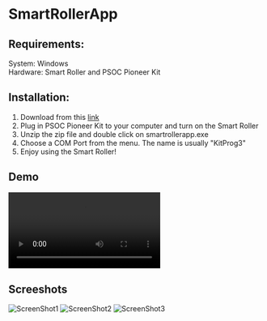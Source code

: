 # SmartRollerApp
## Requirements:
System: Windows\
Hardware: Smart Roller and PSOC Pioneer Kit
## Installation:
1. Download from this [link](https://github.com/qrx10/SmartRollerApp/releases/tag/v1.0)
2. Plug in PSOC Pioneer Kit to your computer and turn on the Smart Roller
3. Unzip the zip file and double click on smartrollerapp.exe
4. Choose a COM Port from the menu. The name is usually "KitProg3"
5. Enjoy using the Smart Roller!

## Demo
![Demo Video Link](/Demo/Demo_Video.mp4)

## Screeshots
![ScreenShot1](https://github.com/qrx10/SmartRollerApp/assets/31019794/5e36f079-9f43-4b75-a777-b19f011ca244)
![ScreenShot2](https://github.com/qrx10/SmartRollerApp/assets/31019794/ba47bebc-b02f-4d99-8c9b-43d49a6de33c)
![ScreenShot3](https://github.com/qrx10/SmartRollerApp/assets/31019794/1933eed0-00ee-43c3-864b-4a0a73b529f7)

